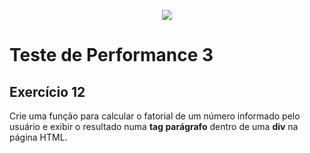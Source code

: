 <p align="center">
    <img src="https://www.infnet.edu.br/infnet/wp-content/themes/infnet.homepage//assets/img/LogoInfnetRodape.png"/>
</p>

# Teste de Performance 3

## Exercício 12

Crie uma função para calcular o fatorial de um número informado pelo usuário e exibir o resultado numa **tag parágrafo** dentro de uma **div** na página HTML. 
